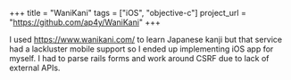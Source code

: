 +++
title = "WaniKani"
tags = ["iOS", "objective-c"]
project_url = "https://github.com/ap4y/WaniKani"
+++

I used https://www.wanikani.com/ to learn Japanese kanji but that
service had a lackluster mobile support so I ended up implementing iOS
app for myself. I had to parse rails forms and work around CSRF due to
lack of external APIs.

